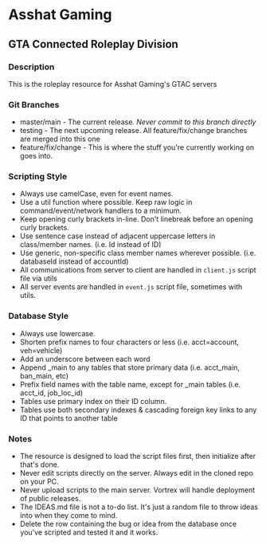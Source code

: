 # Asshat Gaming
## GTA Connected Roleplay Division

### Description
This is the roleplay resource for Asshat Gaming's GTAC servers

### Git Branches
* master/main - The current release. *Never commit to this branch directly*
* testing - The next upcoming release. All feature/fix/change branches are merged into this one
* feature/fix/change - This is where the stuff you're currently working on goes into.

### Scripting Style
* Always use camelCase, even for event names.
* Use a util function where possible. Keep raw logic in command/event/network handlers to a minimum.
* Keep opening curly brackets in-line. Don't linebreak before an opening curly brackets.
* Use sentence case instead of adjacent uppercase letters in class/member names. (i.e. Id instead of ID)
* Use generic, non-specific class member names wherever possible. (i.e. databaseId instead of accountId)
* All communications from server to client are handled in `client.js` script file via utils
* All server events are handled in `event.js` script file, sometimes with utils.

### Database Style
* Always use lowercase.
* Shorten prefix names to four characters or less (i.e. acct=account, veh=vehicle)
* Add an underscore between each word
* Append _main to any tables that store primary data (i.e. acct_main, ban_main, etc)
* Prefix field names with the table name, except for _main tables (i.e. acct_id, job_loc_id)
* Tables use primary index on their ID column.
* Tables use both secondary indexes & cascading foreign key links to any ID that points to another table

### Notes
* The resource is designed to load the script files first, then initialize after that's done.
* Never edit scripts directly on the server. Always edit in the cloned repo on your PC.
* Never upload scripts to the main server. Vortrex will handle deployment of public releases.
* The IDEAS.md file is not a to-do list. It's just a random file to throw ideas into when they come to mind.
* Delete the row containing the bug or idea from the database once you've scripted and tested it and it works.
